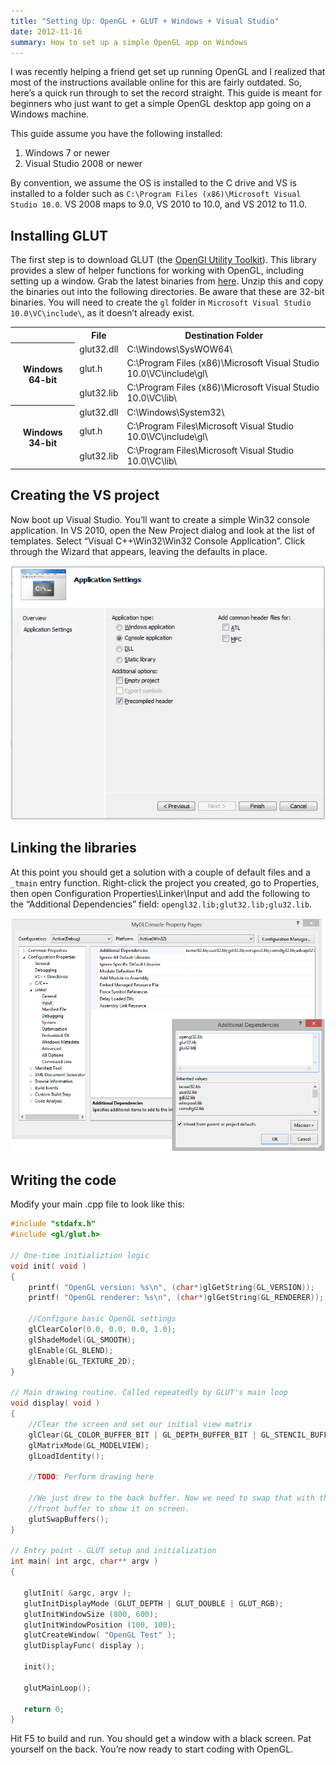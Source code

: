 ```yaml
---
title: "Setting Up: OpenGL + GLUT + Windows + Visual Studio"
date: 2012-11-16
summary: How to set up a simple OpenGL app on Windows
---
```


I was recently helping a friend get set up running OpenGL and I realized that most of the instructions available online for this are fairly outdated. So, here’s a quick run through to set the record straight. This guide is meant for beginners who just want to get a simple OpenGL desktop app going on a Windows machine.

This guide assume you have the following installed:

1. Windows 7 or newer
2. Visual Studio 2008 or newer

By convention, we assume the OS is installed to the C drive and VS is installed to a folder such as `C:\Program Files (x86)\Microsoft Visual Studio 10.0`. VS 2008 maps to 9.0, VS 2010 to 10.0, and VS 2012 to 11.0.

## Installing GLUT

The first step is to download GLUT (the [OpenGl Utility Toolkit](https://en.wikipedia.org/wiki/OpenGL_Utility_Toolkit)). This library provides a slew of helper functions for working with OpenGL, including setting up a window. Grab the latest binaries from [here](https://user.xmission.com/~nate/glut.html). Unzip this and copy the binaries out into the following directories. Be aware that these are 32-bit binaries. You will need to create the `gl` folder in `Microsoft Visual Studio 10.0\VC\include\`, as it doesn’t already exist.

<table>
<tbody>
<tr><th></th><th>File</th><th>Destination Folder</th></tr>
<tr><th rowspan="3">Windows 64-bit</th><td>glut32.dll</td><td>C:\Windows\SysWOW64\</td></tr>
<tr><td>glut.h</td><td>C:\Program Files (x86)\Microsoft Visual Studio 10.0\VC\include\gl\</td></tr>
<tr><td>glut32.lib</td><td>C:\Program Files (x86)\Microsoft Visual Studio 10.0\VC\lib\</td></tr>
<tr><th rowspan="3">Windows 34-bit</th><td>glut32.dll</td><td>C:\Windows\System32\</td></tr>
<tr><td>glut.h</td><td>C:\Program Files\Microsoft Visual Studio 10.0\VC\include\gl\</td></tr>
<tr><td>glut32.lib</td><td>C:\Program Files\Microsoft Visual Studio 10.0\VC\lib\</td></tr>
</tbody>
</table>

## Creating the VS project

Now boot up Visual Studio. You’ll want to create a simple Win32 console application. In VS 2010, open the New Project dialog and look at the list of templates. Select “Visual C++\Win32\Win32 Console Application”. Click through the Wizard that appears, leaving the defaults in place.

![Application settings dialogue](./Setup1.png)

## Linking the libraries

At this point you should get a solution with a couple of default files and a `_tmain` entry function. Right-click the project you created, go to Properties, then open Configuration Properties\Linker\Input and add the following to the “Additional Dependencies” field: `opengl32.lib;glut32.lib;glu32.lib`.

![Project properties page](./Setup2.png)

## Writing the code

Modify your main .cpp file to look like this:

```cpp
#include "stdafx.h"
#include <gl/glut.h>

// One-time initializtion logic
void init( void )
{
    printf( "OpenGL version: %s\n", (char*)glGetString(GL_VERSION));
    printf( "OpenGL renderer: %s\n", (char*)glGetString(GL_RENDERER));

    //Configure basic OpenGL settings
    glClearColor(0.0, 0.0, 0.0, 1.0);
    glShadeModel(GL_SMOOTH);
    glEnable(GL_BLEND);
    glEnable(GL_TEXTURE_2D);
}

// Main drawing routine. Called repeatedly by GLUT's main loop
void display( void )
{
    //Clear the screen and set our initial view matrix
    glClear(GL_COLOR_BUFFER_BIT | GL_DEPTH_BUFFER_BIT | GL_STENCIL_BUFFER_BIT);
    glMatrixMode(GL_MODELVIEW);
    glLoadIdentity();

    //TODO: Perform drawing here

    //We just drew to the back buffer. Now we need to swap that with the
    //front buffer to show it on screen.
    glutSwapBuffers();
}

// Entry point - GLUT setup and initialization
int main( int argc, char** argv )
{

   glutInit( &argc, argv );
   glutInitDisplayMode (GLUT_DEPTH | GLUT_DOUBLE | GLUT_RGB);
   glutInitWindowSize (800, 600);
   glutInitWindowPosition (100, 100);
   glutCreateWindow( "OpenGL Test" );
   glutDisplayFunc( display );

   init();

   glutMainLoop();

   return 0;
}
```

Hit F5 to build and run. You should get a window with a black screen. Pat yourself on the back. You’re now ready to start coding with OpenGL.
